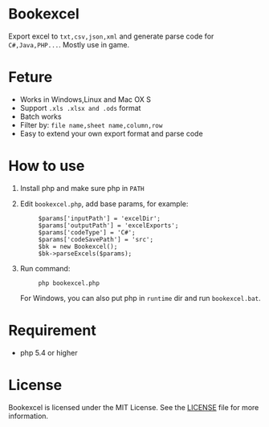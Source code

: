 # Bookexcel

Export excel to `txt,csv,json,xml` and generate parse code for `C#,Java,PHP...`.
Mostly use in game.

# Feture

* Works in Windows,Linux and Mac OX S
* Support `.xls .xlsx and .ods` format
* Batch works
* Filter by: `file name,sheet name,column,row`
* Easy to extend your own export format and parse code

# How to use

1. Install php and make sure php in `PATH`
2. Edit `bookexcel.php`, add base params, for example:

			$params['inputPath'] = 'excelDir';
			$params['outputPath'] = 'excelExports';
			$params['codeType'] = 'C#';
			$params['codeSavePath'] = 'src';
			$bk = new Bookexcel();
			$bk->parseExcels($params);

3. Run command:

			php bookexcel.php

	For Windows, you can also put php in `runtime` dir and run `bookexcel.bat`.

# Requirement

* php 5.4 or higher

# License

Bookexcel is licensed under the MIT License. See the [LICENSE](https://opensource.org/licenses/MIT) file for more information.